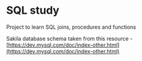 # SQL study
Project to learn SQL joins, procedures and functions

Sakila database schema taken from this resource - [https://dev.mysql.com/doc/index-other.html](https://dev.mysql.com/doc/index-other.html)

